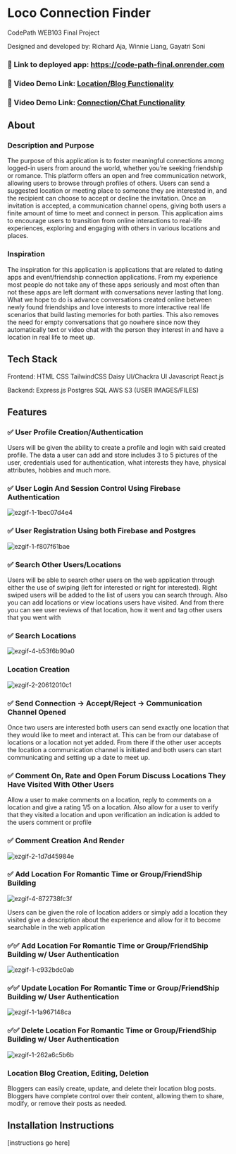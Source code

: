 # Loco Connection Finder

CodePath WEB103 Final Project

Designed and developed by: Richard Aja, Winnie Liang, Gayatri Soni

### 🔗 Link to deployed app: https://code-path-final.onrender.com
### 🔗 Video Demo Link: [Location/Blog Functionality](https://drive.google.com/file/d/1xIvp3Da7mfimuLF_DKecCeVH_zypyMst/view?usp=sharing)
### 🔗 Video Demo Link: [Connection/Chat Functionality](https://drive.google.com/file/d/12haAWwbAZa-0MrthXdr6cuHM2_dggBcX/view?usp=sharing)



## About

### Description and Purpose

The purpose of this application is to foster meaningful connections among logged-in users from around the world, whether you’re seeking friendship or romance. This platform offers an open and free communication network, allowing users to browse through profiles of others. Users can send a suggested location or meeting place to someone they are interested in, and the recipient can choose to accept or decline the invitation. Once an invitation is accepted, a communication channel opens, giving both users a finite amount of time to meet and connect in person. This application aims to encourage users to transition from online interactions to real-life experiences, exploring and engaging with others in various locations and places.

### Inspiration

The inspiration for this application is applications that are related to dating apps and event/friendship connection applications. From my experience most people do not take any of these apps seriously and most often than not these apps are left dormant with conversations never lasting that long. What we hope to do is advance conversations created online between newly found friendships and love interests to more interactive real life scenarios that build lasting memories for both parties. This also removes the need for empty conversations that go nowhere since now they automatically text or video chat with the person they interest in and have a location in real life to meet up.

## Tech Stack

Frontend:
HTML
CSS
TailwindCSS
Daisy UI/Chackra UI
Javascript
React.js

Backend:
Express.js
Postgres SQL
AWS S3 (USER IMAGES/FILES)

## Features

### ✅  User Profile Creation/Authentication

Users will be given the ability to create a profile and login with said created profile. The data a user can add and store includes 3 to 5 pictures of the user, credentials used for authentication, what interests they have, physical attributes, hobbies and much more.

### ✅ User Login And Session Control Using Firebase Authentication
![ezgif-1-1bec07d4e4](https://github.com/user-attachments/assets/4e4da755-0c32-41e2-9903-d10ecb49845f)

### ✅ User Registration Using both Firebase and Postgres
![ezgif-1-f807f61bae](https://github.com/user-attachments/assets/036fffbc-51cf-403b-960e-0589b4ff892c)

### ✅ Search Other Users/Locations

Users will be able to search other users on the web application through either the use of swiping (left for interested or right for interested). Right swiped users will be added to the list of users you can search through. Also you can add locations or view locations users have visited. And from there you can see user reviews of that location, how it went and tag other users that you went with

### ✅ Search Locations
![ezgif-4-b53f6b90a0](https://github.com/user-attachments/assets/bb3807a7-b123-48f2-affb-ff8a01135192)

### Location Creation 
![ezgif-2-20612010c1](https://github.com/user-attachments/assets/6d8d1a05-83fc-4ac2-bef9-c316baac1174)


### ✅ Send Connection -> Accept/Reject -> Communication Channel Opened

Once two users are interested both users can send exactly one location that they would like to meet and interact at. This can be from our database of locations or a location not yet added. From there if the other user accepts the location a communication channel is initiated and both users can start communicating and setting up a date to meet up.


### ✅ Comment On, Rate and Open Forum Discuss Locations They Have Visited With Other Users

Allow a user to make comments on a location, reply to comments on a location and give a rating 1/5 on a location. Also allow for a user to verify that they visited a location and upon verification an indication is added to the users comment or profile

### ✅ Comment Creation And Render
![ezgif-2-1d7d45984e](https://github.com/user-attachments/assets/88d691da-7838-403f-8665-131dd6cb28fc)


### ✅ Add Location For Romantic Time or Group/FriendShip Building
![ezgif-4-872738fc3f](https://github.com/user-attachments/assets/53047f16-e858-4992-ac30-6f4c87a0291c)

Users can be given the role of location adders or simply add a location they visited give a description about the experience and allow for it to become searchable in the web application

### ✅✅ Add Location For Romantic Time or Group/FriendShip Building w/ User Authentication
![ezgif-1-c932bdc0ab](https://github.com/user-attachments/assets/1d95a371-d51d-4326-8541-6bdade45606a)

### ✅✅ Update Location For Romantic Time or Group/FriendShip Building w/ User Authentication
![ezgif-1-1a967148ca](https://github.com/user-attachments/assets/bd819834-a9b9-4021-903a-e17774506d25)

### ✅✅ Delete Location For Romantic Time or Group/FriendShip Building w/ User Authentication
![ezgif-1-262a6c5b6b](https://github.com/user-attachments/assets/a8a61544-0181-4062-a687-e8cbc0832fc9)


### Location Blog Creation, Editing, Deletion
Bloggers can easily create, update, and delete their location blog posts. Bloggers have complete control over their content, allowing them to share, modify, or remove their posts as needed.

## Installation Instructions

[instructions go here]
